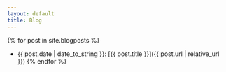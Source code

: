 ```yaml
---
layout: default
title: Blog
---
```

{% for post in site.blogposts %}
- {{ post.date | date_to_string }}: [{{ post.title }}]({{ post.url | relative_url }})
{% endfor %}
